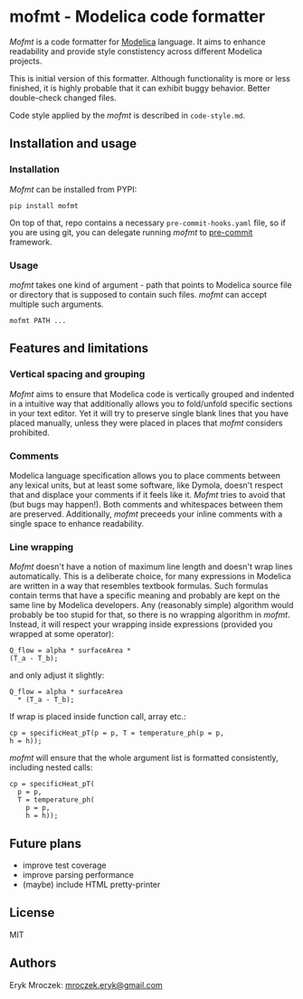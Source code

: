 # mofmt - Modelica code formatter

*Mofmt* is a code formatter for [Modelica](https://modelica.org/)
language. It aims to enhance readability and provide style constistency
across different Modelica projects.

This is initial version of this formatter. Although functionality is
more or less finished, it is highly probable that it can exhibit buggy
behavior. Better double-check changed files.

Code style applied by the *mofmt* is described in `code-style.md`.

## Installation and usage

### Installation

*Mofmt* can be installed from PYPI:

```shell
pip install mofmt
```

On top of that, repo contains a necessary `pre-commit-hooks.yaml` file,
so if you are using git, you can delegate running *mofmt* to
[pre-commit](https://pre-commit.com/) framework.

### Usage

*mofmt* takes one kind of argument - path that points to Modelica source
file or directory that is supposed to contain such files. *mofmt* can
accept multiple such arguments.

```shell
mofmt PATH ...
```

## Features and limitations

### Vertical spacing and grouping

*Mofmt* aims to ensure that Modelica code is vertically grouped and
indented in a intuitive way that additionally allows you to fold/unfold
specific sections in your text editor. Yet it will try to preserve
single blank lines that you have placed manually, unless they were
placed in places that *mofmt* considers prohibited.

### Comments

Modelica language specification allows you to place comments between any
lexical units, but at least some software, like Dymola, doesn't respect
that and displace your comments if it feels like it. *Mofmt* tries to
avoid that (but bugs may happen!). Both comments and whitespaces between
them are preserved. Additionally, *mofmt* preceeds your inline comments
with a single space to enhance readability.

### Line wrapping

*Mofmt* doesn't have a notion of maximum line length and doesn't wrap
lines automatically. This is a deliberate choice, for many expressions
in Modelica are written in a way that resembles textbook formulas. Such
formulas contain terms that have a specific meaning and probably are
kept on the same line by Modelica developers. Any (reasonably simple)
algorithm would probably be too stupid for that, so there is no wrapping
algorithm in *mofmt*. Instead, it will respect your wrapping inside
expressions (provided you wrapped at some operator):

```modelica
Q_flow = alpha * surfaceArea *
(T_a - T_b);
```

and only adjust it slightly:

```modelica
Q_flow = alpha * surfaceArea
  * (T_a - T_b);
```

If wrap is placed inside function call, array etc.:

```modelica
cp = specificHeat_pT(p = p, T = temperature_ph(p = p,
h = h));
```

*mofmt* will ensure that the whole argument list is formatted
consistently, including nested calls:

```modelica
cp = specificHeat_pT(
  p = p,
  T = temperature_ph(
    p = p,
    h = h));
```

## Future plans

* improve test coverage
* improve parsing performance
* (maybe) include HTML pretty-printer

## License

MIT

## Authors

Eryk Mroczek: <mroczek.eryk@gmail.com>
